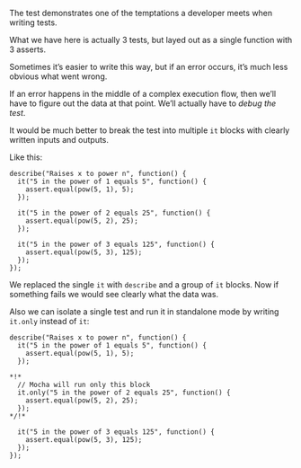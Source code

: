 The test demonstrates one of the temptations a developer meets when writing tests.

What we have here is actually 3 tests, but layed out as a single function with 3 asserts.

Sometimes it’s easier to write this way, but if an error occurs, it’s much less obvious what went wrong.

If an error happens in the middle of a complex execution flow, then we’ll have to figure out the data at that point. We’ll actually have to *debug the test*.

It would be much better to break the test into multiple `it` blocks with clearly written inputs and outputs.

Like this:

    describe("Raises x to power n", function() {
      it("5 in the power of 1 equals 5", function() {
        assert.equal(pow(5, 1), 5);
      });

      it("5 in the power of 2 equals 25", function() {
        assert.equal(pow(5, 2), 25);
      });

      it("5 in the power of 3 equals 125", function() {
        assert.equal(pow(5, 3), 125);
      });
    });

We replaced the single `it` with `describe` and a group of `it` blocks. Now if something fails we would see clearly what the data was.

Also we can isolate a single test and run it in standalone mode by writing `it.only` instead of `it`:

    describe("Raises x to power n", function() {
      it("5 in the power of 1 equals 5", function() {
        assert.equal(pow(5, 1), 5);
      });

    *!*
      // Mocha will run only this block
      it.only("5 in the power of 2 equals 25", function() {
        assert.equal(pow(5, 2), 25);
      });
    */!*

      it("5 in the power of 3 equals 125", function() {
        assert.equal(pow(5, 3), 125);
      });
    });
